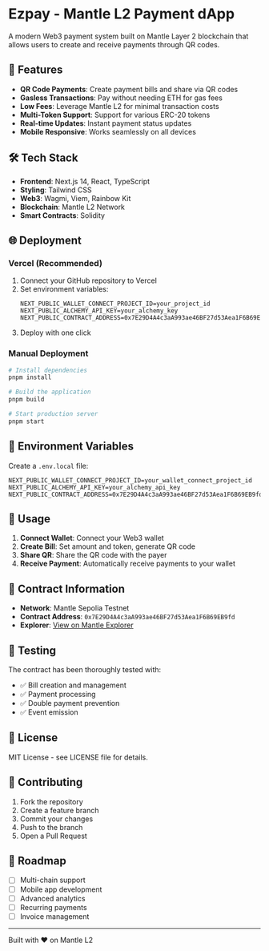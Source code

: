 # Ezpay - Mantle L2 Payment dApp

A modern Web3 payment system built on Mantle Layer 2 blockchain that allows users to create and receive payments through QR codes.

## 🚀 Features

- **QR Code Payments**: Create payment bills and share via QR codes
- **Gasless Transactions**: Pay without needing ETH for gas fees
- **Low Fees**: Leverage Mantle L2 for minimal transaction costs
- **Multi-Token Support**: Support for various ERC-20 tokens
- **Real-time Updates**: Instant payment status updates
- **Mobile Responsive**: Works seamlessly on all devices

## 🛠 Tech Stack

- **Frontend**: Next.js 14, React, TypeScript
- **Styling**: Tailwind CSS
- **Web3**: Wagmi, Viem, Rainbow Kit
- **Blockchain**: Mantle L2 Network
- **Smart Contracts**: Solidity

## 🌐 Deployment

### Vercel (Recommended)

1. Connect your GitHub repository to Vercel
2. Set environment variables:
   ```
   NEXT_PUBLIC_WALLET_CONNECT_PROJECT_ID=your_project_id
   NEXT_PUBLIC_ALCHEMY_API_KEY=your_alchemy_key
   NEXT_PUBLIC_CONTRACT_ADDRESS=0x7E29D4A4c3aA993ae46BF27d53Aea1F6B69EB9fd
   ```
3. Deploy with one click

### Manual Deployment

```bash
# Install dependencies
pnpm install

# Build the application
pnpm build

# Start production server
pnpm start
```

## 🔧 Environment Variables

Create a `.env.local` file:

```env
NEXT_PUBLIC_WALLET_CONNECT_PROJECT_ID=your_wallet_connect_project_id
NEXT_PUBLIC_ALCHEMY_API_KEY=your_alchemy_api_key
NEXT_PUBLIC_CONTRACT_ADDRESS=0x7E29D4A4c3aA993ae46BF27d53Aea1F6B69EB9fd
```

## 📱 Usage

1. **Connect Wallet**: Connect your Web3 wallet
2. **Create Bill**: Set amount and token, generate QR code
3. **Share QR**: Share the QR code with the payer
4. **Receive Payment**: Automatically receive payments to your wallet

## 🔗 Contract Information

- **Network**: Mantle Sepolia Testnet
- **Contract Address**: `0x7E29D4A4c3aA993ae46BF27d53Aea1F6B69EB9fd`
- **Explorer**: [View on Mantle Explorer](https://explorer.sepolia.mantle.xyz/address/0x9A2478962cC59f0A606D536937883cE5845eA400)

## 🧪 Testing

The contract has been thoroughly tested with:
- ✅ Bill creation and management
- ✅ Payment processing
- ✅ Double payment prevention
- ✅ Event emission

## 📄 License

MIT License - see LICENSE file for details.

## 🤝 Contributing

1. Fork the repository
2. Create a feature branch
3. Commit your changes
4. Push to the branch
5. Open a Pull Request

## 🎯 Roadmap

- [ ] Multi-chain support
- [ ] Mobile app development
- [ ] Advanced analytics
- [ ] Recurring payments
- [ ] Invoice management

---

Built with ❤️ on Mantle L2 